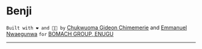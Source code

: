 # Benji

` Built with ❤️ and 🧑‍💻 by ` [Chukwuoma Gideon Chimemerie](https://github.com/egideons) and [Emmanuel Nwaegunwa](https://github.com/maxzeno)
 `for` [BOMACH GROUP, ENUGU](https://bomachgroup.com)

---

<!-- ## Getting Started -->
